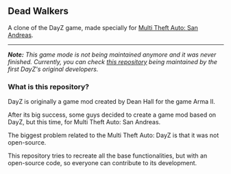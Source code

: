 ## Dead Walkers
A clone of the DayZ game, made specially for [Multi Theft Auto: San Andreas](https://github.com/multitheftauto/mtasa-blue).

---

_**Note:** This game mode is not being maintained anymore and it was never finished. Currently, you can check [this repository](https://github.com/NullSystemWorks/mtadayz) being maintained by the first DayZ's original developers._

### What is this repository?
DayZ is originally a game mod created by Dean Hall for the game Arma II.

After its big success, some guys decided to create a game mod based on DayZ, but this time, for Multi Theft Auto: San Andreas.

The biggest problem related to the Multi Theft Auto: DayZ is that it was not open-source.

This repository tries to recreate all the base functionalities, but with an open-source code, so everyone can contribute to its development.
